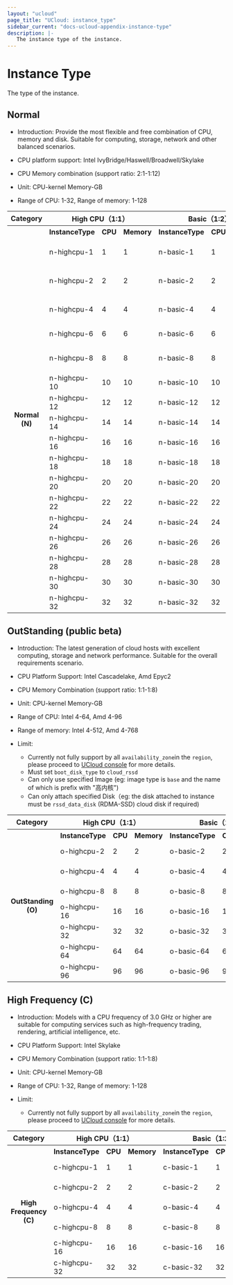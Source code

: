 ```yaml
---
layout: "ucloud"
page_title: "UCloud: instance_type"
sidebar_current: "docs-ucloud-appendix-instance-type"
description: |-
   The instance type of the instance.
---
```


# Instance Type

The type of the instance.

## Normal

- Introduction: Provide the most flexible and free combination of CPU, memory and disk. Suitable for computing, storage, network and other balanced scenarios.

- CPU platform support: Intel IvyBridge/Haswell/Broadwell/Skylake

- CPU Memory combination (support ratio: 2:1-1:12)

- Unit: CPU-kernel Memory-GB

- Range of CPU: 1-32, Range of memory: 1-128

<table><tr><th colspan="1">Category</th><th colspan="3">High CPU（1:1）</th><th colspan="3"> Basic（1:2）</th><th colspan="3"> Standard（1:4）</th><th colspan="3"> High Memory（1:8）</th><th colspan="3"> Customized（2:1-1:12）</th></tr><tr><th rowspan="18">Normal (N) </th><th>InstanceType</th><th>CPU</th><th>Memory</th><th>InstanceType</th><th>CPU</th><th>Memory</th><th>InstanceType</th><th>CPU</th><th>Memory</th><th>InstanceType</th><th>CPU</th><th>Memory</th><th>InstanceType</th><th>CPU</th><th>Memory</th></tr><tr><td>n-highcpu-1</td><td>1</td><td>1</td><td>n-basic-1</td><td>1</td><td>2</td><td>n-standard-1</td><td>1</td><td>4</td> <td>n-highmem-1</td><td>1</td><td>8</td><td>n-customized-2-1</td><td>2</td><td>1</td></tr><tr><td>n-highcpu-2</td><td>2</td><td>2</td><td>n-basic-2</td><td>2</td><td>4</td><td>n-standard-2</td><td>2</td><td>8</td> <td>n-highmem-2</td><td>2</td><td>16</td><td>n-customized-2-14</td><td>2</td><td>14</td> </tr><tr><td>n-highcpu-4</td><td>4</td><td>4</td><td>n-basic-4</td><td>4</td><td>8</td><td>n-standard-4</td><td>4</td><td>16</td> <td>n-highmem-4</td><td>4</td><td>32</td> <td>n-customized-4-18</td><td>4</td><td>18</td></tr><tr><td>n-highcpu-6</td><td>6</td><td>6</td><td>n-basic-6</td><td>6</td><td>12</td><td>n-standard-6</td><td>6</td><td>24</td> <td>n-highmem-6</td><td>6</td><td>48</td><td>...</td><td>...</td><td>...</td></tr> <tr><td>n-highcpu-8</td><td>8</td><td>8</td><td>n-basic-8</td><td>8</td><td>16</td><td>n-standard-8</td><td>8</td><td>32</td> <td>n-highmem-8</td><td>8</td><td>64</td><td>n-customized-4-48</td><td>4</td><td>48</td> </tr> <tr><td>n-highcpu-10</td><td>10</td><td>10</td><td>n-basic-10</td><td>10</td><td>20</td><td>n-standard-10</td><td>10</td><td>40</td> <td>n-highmem-10</td><td>10</td><td>80</td><td>...</td><td>...</td><td>...</td> </tr> <tr><td>n-highcpu-12</td><td>12</td><td>12</td><td>n-basic-12</td><td>12</td><td>24</td><td>n-standard-12</td><td>12</td><td>48</td> <td>n-highmem-12</td><td>12</td><td>96</td> </tr> <tr><td>n-highcpu-14</td><td>14</td><td>14</td><td>n-basic-14</td><td>14</td><td>28</td><td>n-standard-14</td><td>14</td><td>56</td> <td>n-highmem-14</td><td>14</td><td>112</td> </tr> <tr><td>n-highcpu-16</td><td>16</td><td>16</td><td>n-basic-16</td><td>16</td><td>32</td><td>n-standard-16</td><td>16</td><td>64</td> <td>n-highmem-16</td><td>16</td><td>128</td> </tr> <tr><td>n-highcpu-18</td><td>18</td><td>18</td><td>n-basic-18</td><td>18</td><td>36</td><td>n-standard-18</td><td>18</td><td>72</td></tr> <tr><td>n-highcpu-20</td><td>20</td><td>20</td><td>n-basic-20</td><td>20</td><td>40</td><td>n-standard-20</td><td>20</td><td>80</td></tr> <tr><td>n-highcpu-22</td><td>22</td><td>22</td><td>n-basic-22</td><td>22</td><td>44</td><td>n-standard-22</td><td>22</td><td>88</td></tr> <tr><td>n-highcpu-24</td><td>24</td><td>24</td><td>n-basic-24</td><td>24</td><td>48</td><td>n-standard-24</td><td>24</td><td>96</td></tr> <tr><td>n-highcpu-26</td><td>26</td><td>26</td><td>n-basic-26</td><td>26</td><td>52</td><td>n-standard-26</td><td>26</td><td>104</td></tr> <tr><td>n-highcpu-28</td><td>28</td><td>28</td><td>n-basic-28</td><td>28</td><td>56</td><td>n-standard-28</td><td>28</td><td>112</td></tr> <tr><td>n-highcpu-30</td><td>30</td><td>30</td><td>n-basic-30</td><td>30</td><td>60</td><td>n-standard-30</td><td>30</td><td>120</td></tr> <tr><td>n-highcpu-32</td><td>32</td><td>32</td><td>n-basic-32</td><td>32</td><td>64</td><td>n-standard-32</td><td>32</td><td>128</td></tr> </table>

## OutStanding (public beta)

- Introduction: The latest generation of cloud hosts with excellent computing, storage and network performance. Suitable for the overall requirements scenario.

- CPU Platform Support: Intel Cascadelake, Amd Epyc2

- CPU Memory Combination (support ratio: 1:1-1:8)

- Unit: CPU-kernel Memory-GB

- Range of CPU: Intel 4-64, Amd 4-96
- Range of memory: Intel 4-512, Amd 4-768

- Limit: 
    - Currently not fully support by all `availability_zone`in the `region`, please proceed to [UCloud console](https://console.ucloud.cn/uhost/uhost/create) for more details.
    - Must set `boot_disk_type` to `cloud_rssd`
    - Can only use specified Image (eg: image type is `base` and the name of which is prefix with "高内核")
    - Can only attach specified Disk（eg: the disk attached to instance must be `rssd_data_disk` (RDMA-SSD) cloud disk if required)

<table><tr><th colspan="1">Category</th><th colspan="3">High CPU（1:1）</th><th colspan="3">Basic（1:2）</th><th colspan="3">Standard（1:4）</th><th colspan="3">High Memory（1:8）</th></tr><tr><th rowspan="8">OutStanding (O)</th><th>InstanceType</th><th>CPU</th><th>Memory</th><th>InstanceType</th><th>CPU</th><th>Memory</th><th>InstanceType</th><th>CPU</th><th>Memory</th><th>InstanceType</th><th>CPU</th><th>Memory</th></tr><tr><td>o-highcpu-2</td><td>2</td><td>2</td><td>o-basic-2</td><td>2</td><td>4</td><td>o-standard-2</td><td>2</td><td>8</td><td>o-highmem-2</td><td>2</td><td>16</td></tr><tr><td>o-highcpu-4</td><td>4</td><td>4</td><td>o-basic-4</td><td>4</td><td>8</td><td>o-standard-4</td><td>4</td><td>16</td><td>o-highmem-4</td><td>4</td><td>32</td></tr><tr><td>o-highcpu-8</td><td>8</td><td>8</td><td>o-basic-8</td><td>8</td><td>16</td><td>o-standard-8</td><td>8</td><td>32</td><td>o-highmem-8</td><td>8</td><td>64</td></tr><tr><td>o-highcpu-16</td><td>16</td><td>16</td><td>o-basic-16</td><td>16</td><td>32</td><td>o-standard-16</td><td>16</td><td>64</td><td>o-highmem-16</td><td>16</td><td>128</td></tr><tr><td>o-highcpu-32</td><td>32</td><td>32</td><td>o-basic-32</td><td>32</td><td>64</td><td>o-standard-32</td><td>32</td><td>128</td><td>o-highmem-32</td><td>32</td><td>256</td></tr><tr><td>o-highcpu-64</td><td>64</td><td>64</td><td>o-basic-64</td><td>64</td><td>128</td><td>o-standard-64</td><td>64</td><td>256</td><td>o-highmem-64</td><td>64</td><td>512</td></tr><tr><td>o-highcpu-96</td><td>96</td><td>96</td><td>o-basic-96</td><td>96</td><td>192</td><td>o-standard-96</td><td>96</td><td>384</td><td>o-highmem-96</td><td>96</td><td>768</td></tr></table>


## High Frequency (C)

- Introduction: Models with a CPU frequency of 3.0 GHz or higher are suitable for computing services such as high-frequency trading, rendering, artificial intelligence, etc.

- CPU Platform Support: Intel Skylake

- CPU Memory Combination (support ratio: 1:1-1:8)

- Unit: CPU-kernel Memory-GB

- Range of CPU: 1-32, Range of memory: 1-128

- Limit:
    - Currently not fully support by all `availability_zone`in the `region`, please proceed to [UCloud console](https://console.ucloud.cn/uhost/uhost/create) for more details.

<table><tr><th colspan="1">Category</th><th colspan="3">High CPU（1:1）</th><th colspan="3">Basic（1:2）</th><th colspan="3">Standard（1:4）</th><th colspan="3">High Memory（1:8）</th></tr><tr><th rowspan="8">High Frequency (C)</th><th>InstanceType</th><th>CPU</th><th>Memory</th><th>InstanceType</th><th>CPU</th><th>Memory</th><th>InstanceType</th><th>CPU</th><th>Memory</th><th>InstanceType</th><th>CPU</th><th>Memory</th></tr><tr><td>c-highcpu-1</td><td>1</td><td>1</td><td>c-basic-1</td><td>1</td><td>2</td><td>c-standard-1</td><td>1</td><td>4</td><td>c-highmem-1</td><td>1</td><td>8</td><tr><td>c-highcpu-2</td><td>2</td><td>2</td><td>c-basic-2</td><td>2</td><td>4</td><td>c-standard-2</td><td>2</td><td>8</td><td>c-highmem-2</td><td>2</td><td>16</td><tr><tr><td>o-highcpu-4</td><td>4</td><td>4</td><td>o-basic-4</td><td>4</td><td>8</td><td>o-standard-4</td><td>4</td><td>16</td><td>o-highmem-4</td><td>4</td><td>32</td></tr><tr><td>c-highcpu-8</td><td>8</td><td>8</td><td>c-basic-8</td><td>8</td><td>16</td><td>c-standard-8</td><td>8</td><td>32</td><td>c-highmem-8</td><td>8</td><td>64</td><tr><td>c-highcpu-16</td><td>16</td><td>16</td><td>c-basic-16</td><td>16</td><td>32</td><td>c-standard-16</td><td>16</td><td>64</td><td>c-highmem-16</td><td>16</td><td>128</td></tr><tr><td>c-highcpu-32</td><td>32</td><td>32</td><td>c-basic-32</td><td>32</td><td>64</td><td>c-standard-32</td><td>32</td><td>128</td></tr></table>